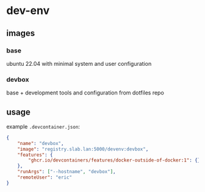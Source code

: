 # dev-env

## images

### base

ubuntu 22.04 with minimal system and user configuration

### devbox

base + development tools and configuration from dotfiles repo

## usage

example `.devcontainer.json`:
```json
{
	"name": "devbox",
	"image": "registry.slab.lan:5000/devenv:devbox",
	"features": {
		"ghcr.io/devcontainers/features/docker-outside-of-docker:1": {}
	},
	"runArgs": ["--hostname", "devbox"],
	"remoteUser": "eric"
}
```